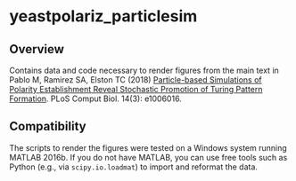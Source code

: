 # yeastpolariz_particlesim

## Overview
Contains data and code necessary to render figures from the main text in Pablo M, Ramirez SA, Elston TC (2018) [Particle-based Simulations of Polarity Establishment Reveal Stochastic Promotion of Turing Pattern Formation](https://doi.org/10.1371/journal.pcbi.1006016). PLoS Comput Biol. 14(3): e1006016.


## Compatibility
The scripts to render the figures were tested on a Windows system running MATLAB 2016b. If you do not have MATLAB, you can use free tools such as Python (e.g., via `scipy.io.loadmat`) to import and reformat the data.
